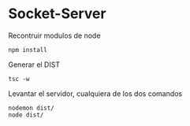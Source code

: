 # Socket-Server
Recontruir modulos de node
```
npm install
```
Generar el DIST
```
tsc -w
```

Levantar el servidor, cualquiera de los dos comandos
```
nodemon dist/
node dist/
```
